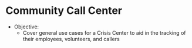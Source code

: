 # Community Call Center
* Objective: 
  * Cover general use cases for a Crisis Center to aid in the tracking of their employees, volunteers, and callers
